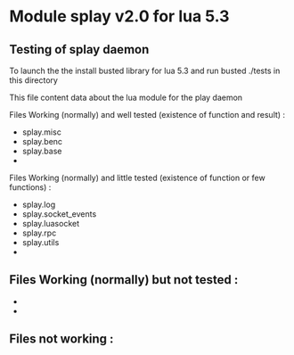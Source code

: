 # Module splay v2.0 for lua 5.3

## Testing of splay daemon

To launch the the install busted library for lua 5.3 and run busted ./tests in this directory

This file content data about the lua module for the play daemon

Files Working (normally) and well tested (existence of function and result) :
- splay.misc
- splay.benc 
- splay.base
- 

Files Working (normally) and little tested (existence of function or few functions) :
- splay.log
- splay.socket_events 
- splay.luasocket
- splay.rpc
- splay.utils
- 

Files Working (normally) but not tested :
- 
- 
- 

Files not working :
- 

